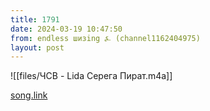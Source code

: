 ```yaml
---
title: 1791
date: 2024-03-19 10:47:50
from: endless шизing ⍼ (channel1162404975)
layout: post
---
```


![[files/ЧСВ - Lida   Серега Пират.m4a]]

[song.link](http://song.link/y/E_wvREUMTYM)
